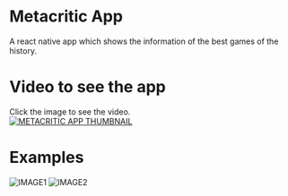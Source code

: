 # Metacritic App

A react native app which shows the information of the best games of the history.

# Video to see the app
Click the image to see the video. <br>
[![METACRITIC APP THUMBNAIL](https://img.youtube.com/vi/56J7ktWEOfA/0.jpg)](https://www.youtube.com/watch?v=56J7ktWEOfA)

# Examples
![IMAGE1](https://alanseyfir.com/wp-content/uploads/2024/08/image-3.png)
![IMAGE2](https://alanseyfir.com/wp-content/uploads/2024/08/image-2.png)
